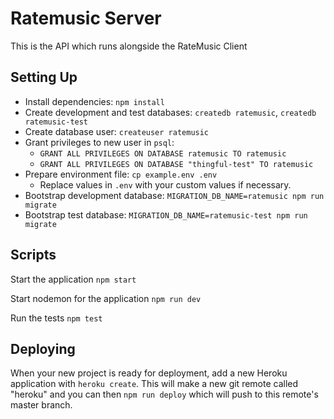 # Ratemusic Server

This is the API which runs alongside the RateMusic Client 

## Setting Up

- Install dependencies: `npm install`
- Create development and test databases: `createdb ratemusic`, `createdb ratemusic-test`
- Create database user: `createuser ratemusic`
- Grant privileges to new user in `psql`:
  - `GRANT ALL PRIVILEGES ON DATABASE ratemusic TO ratemusic`
  - `GRANT ALL PRIVILEGES ON DATABASE "thingful-test" TO ratemusic`
- Prepare environment file: `cp example.env .env`
  - Replace values in `.env` with your custom values if necessary.
- Bootstrap development database: `MIGRATION_DB_NAME=ratemusic npm run migrate`
- Bootstrap test database: `MIGRATION_DB_NAME=ratemusic-test npm run migrate`

## Scripts

Start the application `npm start`

Start nodemon for the application `npm run dev`

Run the tests `npm test`

## Deploying

When your new project is ready for deployment, add a new Heroku application with `heroku create`. This will make a new git remote called "heroku" and you can then `npm run deploy` which will push to this remote's master branch.